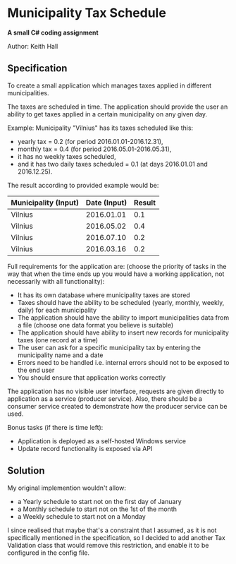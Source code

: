 # Municipality Tax Schedule
**A small C# coding assignment**

Author: Keith Hall

## Specification

To create a small application which manages taxes applied in different municipalities.

The taxes are scheduled in time. The application should provide the user an ability to get taxes applied in a certain municipality on any given day.

Example: Municipality "Vilnius" has its taxes scheduled like this:
- yearly tax = 0.2 (for period 2016.01.01-2016.12.31),
- monthly tax = 0.4 (for period 2016.05.01-2016.05.31),
- it has no weekly taxes scheduled,
- and it has two daily taxes scheduled = 0.1 (at days 2016.01.01 and 2016.12.25).

The result according to provided example would be:

| Municipality (Input) | Date (Input) | Result |
| -------------------- | ------------ | ------ |
| Vilnius              | 2016.01.01   | 0.1    |
| Vilnius              | 2016.05.02   | 0.4    |
| Vilnius              | 2016.07.10   | 0.2    |
| Vilnius              | 2016.03.16   | 0.2    |

Full requirements for the application are:
(choose the priority of tasks in the way that when the time ends up you would have a working application, not necessarily with all functionality):

* It has its own database where municipality taxes are stored
* Taxes should have the ability to be scheduled (yearly, monthly, weekly, daily) for each municipality
* The application should have the ability to import municipalities data from a file (choose one data format you believe is suitable)
* The application should have ability to insert new records for municipality taxes (one record at a
time)
* The user can ask for a specific municipality tax by entering the municipality name and a date
* Errors need to be handled i.e. internal errors should not to be exposed to the end user
* You should ensure that application works correctly

The application has no visible user interface, requests are given directly to application as a service
(producer service). Also, there should be a consumer service created to demonstrate how the
producer service can be used.

Bonus tasks (if there is time left):

* Application is deployed as a self-hosted Windows service
* Update record functionality is exposed via API

## Solution

My original implemention wouldn't allow:

- a Yearly schedule to start not on the first day of January
- a Monthly schedule to start not on the 1st of the month
- a Weekly schedule to start not on a Monday

I since realised that maybe that's a constraint that I assumed, as it is not specifically mentioned in the specification, so I decided to add another Tax Validation class that would remove this restriction, and enable it to be configured in the config file.
